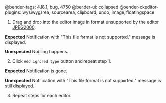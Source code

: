 @bender-tags: 4.18.1, bug, 4750
@bender-ui: collapsed
@bender-ckeditor-plugins: wysiwygarea, sourcearea, clipboard, undo, image, floatingspace

1. Drag and drop into the editor image in format unsupported by the editor [JPEG2000](_assets/logo.jp2).

**Expected** Notification with "This file format is not supported." message is displayed.

**Unexpected** Nothing happens.

2. Click `Add ignored type` button and repeat step 1.

**Expected** Notification is gone.

**Unexpected** Notification with "This file format is not supported." message is still displayed.

3. Repeat steps for each editor.
